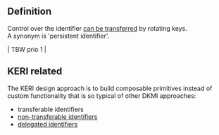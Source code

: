 ## Definition
Control over the identifier [can be transferred](transferable) by rotating keys.  
A synonym is 'persistent identifier'.

| TBW prio 1 |

## KERI related

The KERI design approach is to build composable primitives instead of custom functionality that is so typical of other DKMI approaches:

- transferable identifiers
- [non-transferable identifiers](non-transferable-identifier)
- [delegated identifiers](delegated-identifier)